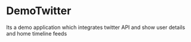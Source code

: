 # DemoTwitter
Its a demo application which integrates twitter API and show user details and home timeline feeds
